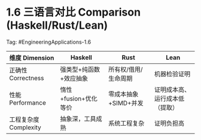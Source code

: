 # 1.6 三语言对比 Comparison (Haskell/Rust/Lean)

Tag: #EngineeringApplications-1.6

| 维度 Dimension | Haskell | Rust | Lean |
|---|---|---|---|
| 正确性 Correctness | 强类型+纯函数+效应抽象 | 所有权/借用/生命周期 | 机器检验证明 |
| 性能 Performance | 惰性+fusion+优化等价 | 零成本抽象+SIMD+并发 | 证明成本高、运行成本低（提取） |
| 工程复杂度 Complexity | 抽象深，工具成熟 | 系统工程复杂 | 证明负担高 |
